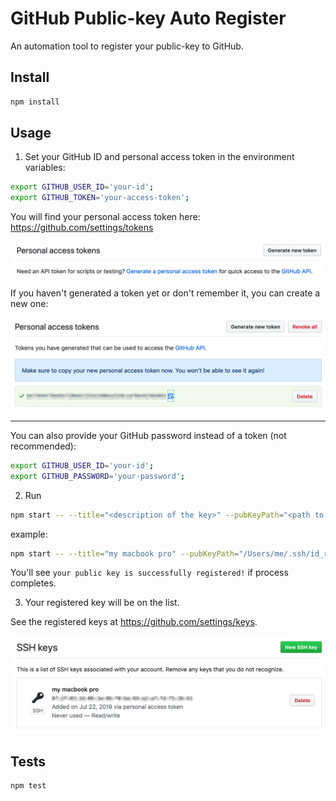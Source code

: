 # GitHub Public-key Auto Register

An automation tool to register your public-key to GitHub.

## Install

```bash
npm install
```

## Usage

1. Set your GitHub ID and personal access token in the environment variables:

```bash
export GITHUB_USER_ID='your-id';
export GITHUB_TOKEN='your-access-token';
```

You will find your personal access token here:
https://github.com/settings/tokens

![Access Tokens](./assets/access_token1.png)

If you haven't generated a token yet or don't remember it, you can create a new one:

![Access Token Generated](./assets/access_token2.png)

---

You can also provide your GitHub password instead of a token (not recommended):

```bash
export GITHUB_USER_ID='your-id';
export GITHUB_PASSWORD='your-password';
```

2. Run

```bash
npm start -- --title="<description of the key>" --pubKeyPath="<path to pubkey>"
```

example:

```bash
npm start -- --title="my macbook pro" --pubKeyPath="/Users/me/.ssh/id_rsa.pub"
```

You'll see `your public key is successfully registered!` if process completes.

3. Your registered key will be on the list.

See the registered keys at https://github.com/settings/keys.

![Registered Keys](assets/registered_keys.png)


## Tests

```bash
npm test
```
